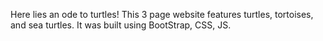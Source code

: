 Here lies an ode to turtles! This 3 page website features turtles, tortoises, and sea turtles. It was built using BootStrap, CSS, JS.
